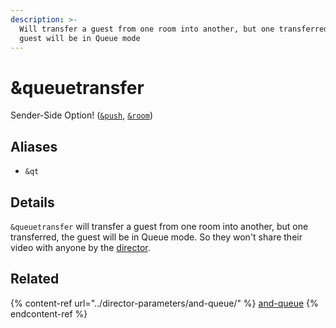 ```yaml
---
description: >-
  Will transfer a guest from one room into another, but one transferred, the
  guest will be in Queue mode
---
```


# \&queuetransfer

Sender-Side Option! ([`&push`](../../source-settings/push.md), [`&room`](../../general-settings/room.md))

## Aliases

* `&qt`

## Details

`&queuetransfer` will transfer a guest from one room into another, but one transferred, the guest will be in Queue mode. So they won't share their video with anyone by the [director](../../viewers-settings/director.md).

## Related

{% content-ref url="../director-parameters/and-queue/" %}
[and-queue](../director-parameters/and-queue/)
{% endcontent-ref %}

